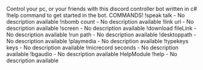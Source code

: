 Control your pc, or your friends with this discord controller bot written in c# !help command to get started in the bot.
COMMANDS!
!speak talk - No description available
!nbomb count - No description available
!link url - No description available
!screen  - No description available
!download fileLink - No description available
!run path - No description available
!desktoppath  - No description available
!playmedia  - No description available
!typekeys keys - No description available
!micrecord seconds - No description available
!bgaudio  - No description available
HelpModule
!help  - No description available
